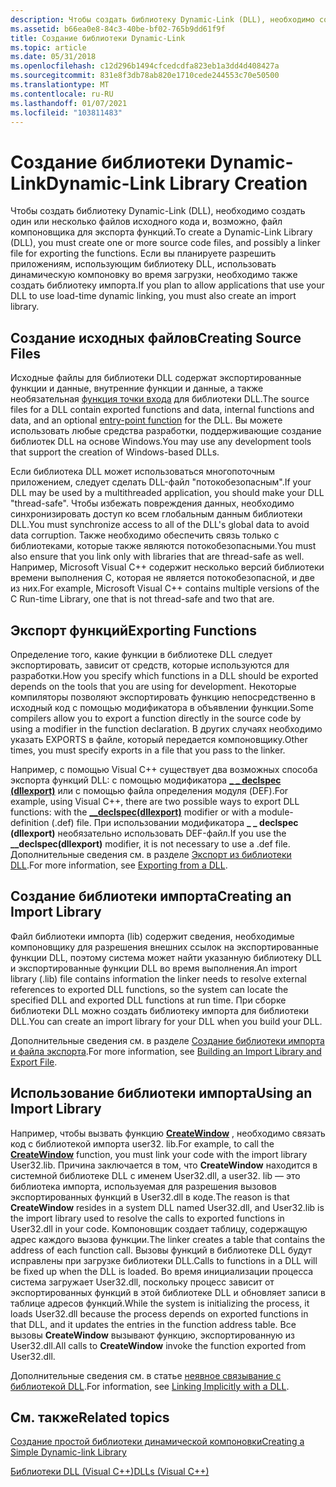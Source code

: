 ```yaml
---
description: Чтобы создать библиотеку Dynamic-Link (DLL), необходимо создать один или несколько файлов исходного кода и, возможно, файл компоновщика для экспорта функций.
ms.assetid: b66ea0e8-84c3-40be-bf02-765b9dd61f9f
title: Создание библиотеки Dynamic-Link
ms.topic: article
ms.date: 05/31/2018
ms.openlocfilehash: c12d296b1494cfcedcdfa823eb1a3dd4d408427a
ms.sourcegitcommit: 831e8f3db78ab820e1710cede244553c70e50500
ms.translationtype: MT
ms.contentlocale: ru-RU
ms.lasthandoff: 01/07/2021
ms.locfileid: "103811483"
---
```

# <a name="dynamic-link-library-creation"></a><span data-ttu-id="f921f-103">Создание библиотеки Dynamic-Link</span><span class="sxs-lookup"><span data-stu-id="f921f-103">Dynamic-Link Library Creation</span></span>

<span data-ttu-id="f921f-104">Чтобы создать библиотеку Dynamic-Link (DLL), необходимо создать один или несколько файлов исходного кода и, возможно, файл компоновщика для экспорта функций.</span><span class="sxs-lookup"><span data-stu-id="f921f-104">To create a Dynamic-Link Library (DLL), you must create one or more source code files, and possibly a linker file for exporting the functions.</span></span> <span data-ttu-id="f921f-105">Если вы планируете разрешить приложениям, использующим библиотеку DLL, использовать динамическую компоновку во время загрузки, необходимо также создать библиотеку импорта.</span><span class="sxs-lookup"><span data-stu-id="f921f-105">If you plan to allow applications that use your DLL to use load-time dynamic linking, you must also create an import library.</span></span>

## <a name="creating-source-files"></a><span data-ttu-id="f921f-106">Создание исходных файлов</span><span class="sxs-lookup"><span data-stu-id="f921f-106">Creating Source Files</span></span>

<span data-ttu-id="f921f-107">Исходные файлы для библиотеки DLL содержат экспортированные функции и данные, внутренние функции и данные, а также необязательная [функция точки входа](dynamic-link-library-entry-point-function.md) для библиотеки DLL.</span><span class="sxs-lookup"><span data-stu-id="f921f-107">The source files for a DLL contain exported functions and data, internal functions and data, and an optional [entry-point function](dynamic-link-library-entry-point-function.md) for the DLL.</span></span> <span data-ttu-id="f921f-108">Вы можете использовать любые средства разработки, поддерживающие создание библиотек DLL на основе Windows.</span><span class="sxs-lookup"><span data-stu-id="f921f-108">You may use any development tools that support the creation of Windows-based DLLs.</span></span>

<span data-ttu-id="f921f-109">Если библиотека DLL может использоваться многопоточным приложением, следует сделать DLL-файл "потокобезопасным".</span><span class="sxs-lookup"><span data-stu-id="f921f-109">If your DLL may be used by a multithreaded application, you should make your DLL "thread-safe".</span></span> <span data-ttu-id="f921f-110">Чтобы избежать повреждения данных, необходимо синхронизировать доступ ко всем глобальным данным библиотеки DLL.</span><span class="sxs-lookup"><span data-stu-id="f921f-110">You must synchronize access to all of the DLL's global data to avoid data corruption.</span></span> <span data-ttu-id="f921f-111">Также необходимо обеспечить связь только с библиотеками, которые также являются потокобезопасными.</span><span class="sxs-lookup"><span data-stu-id="f921f-111">You must also ensure that you link only with libraries that are thread-safe as well.</span></span> <span data-ttu-id="f921f-112">Например, Microsoft Visual C++ содержит несколько версий библиотеки времени выполнения C, которая не является потокобезопасной, и две из них.</span><span class="sxs-lookup"><span data-stu-id="f921f-112">For example, Microsoft Visual C++ contains multiple versions of the C Run-time Library, one that is not thread-safe and two that are.</span></span>

## <a name="exporting-functions"></a><span data-ttu-id="f921f-113">Экспорт функций</span><span class="sxs-lookup"><span data-stu-id="f921f-113">Exporting Functions</span></span>

<span data-ttu-id="f921f-114">Определение того, какие функции в библиотеке DLL следует экспортировать, зависит от средств, которые используются для разработки.</span><span class="sxs-lookup"><span data-stu-id="f921f-114">How you specify which functions in a DLL should be exported depends on the tools that you are using for development.</span></span> <span data-ttu-id="f921f-115">Некоторые компиляторы позволяют экспортировать функцию непосредственно в исходный код с помощью модификатора в объявлении функции.</span><span class="sxs-lookup"><span data-stu-id="f921f-115">Some compilers allow you to export a function directly in the source code by using a modifier in the function declaration.</span></span> <span data-ttu-id="f921f-116">В других случаях необходимо указать EXPORTS в файле, который передается компоновщику.</span><span class="sxs-lookup"><span data-stu-id="f921f-116">Other times, you must specify exports in a file that you pass to the linker.</span></span>

<span data-ttu-id="f921f-117">Например, с помощью Visual C++ существует два возможных способа экспорта функций DLL: с помощью модификатора [**\_ \_ declspec (dllexport)**](https://msdn.microsoft.com/library/3y1sfaz2(v=VS.71).aspx) или с помощью файла определения модуля (DEF).</span><span class="sxs-lookup"><span data-stu-id="f921f-117">For example, using Visual C++, there are two possible ways to export DLL functions: with the [**\_\_declspec(dllexport)**](https://msdn.microsoft.com/library/3y1sfaz2(v=VS.71).aspx) modifier or with a module-definition (.def) file.</span></span> <span data-ttu-id="f921f-118">При использовании модификатора **\_ \_ declspec (dllexport)** необязательно использовать DEF-файл.</span><span class="sxs-lookup"><span data-stu-id="f921f-118">If you use the **\_\_declspec(dllexport)** modifier, it is not necessary to use a .def file.</span></span> <span data-ttu-id="f921f-119">Дополнительные сведения см. в разделе [Экспорт из библиотеки DLL](/cpp/build/exporting-from-a-dll?view=vs-2019).</span><span class="sxs-lookup"><span data-stu-id="f921f-119">For more information, see [Exporting from a DLL](/cpp/build/exporting-from-a-dll?view=vs-2019).</span></span>

## <a name="creating-an-import-library"></a><span data-ttu-id="f921f-120">Создание библиотеки импорта</span><span class="sxs-lookup"><span data-stu-id="f921f-120">Creating an Import Library</span></span>

<span data-ttu-id="f921f-121">Файл библиотеки импорта (lib) содержит сведения, необходимые компоновщику для разрешения внешних ссылок на экспортированные функции DLL, поэтому система может найти указанную библиотеку DLL и экспортированные функции DLL во время выполнения.</span><span class="sxs-lookup"><span data-stu-id="f921f-121">An import library (.lib) file contains information the linker needs to resolve external references to exported DLL functions, so the system can locate the specified DLL and exported DLL functions at run time.</span></span> <span data-ttu-id="f921f-122">При сборке библиотеки DLL можно создать библиотеку импорта для библиотеки DLL.</span><span class="sxs-lookup"><span data-stu-id="f921f-122">You can create an import library for your DLL when you build your DLL.</span></span>

<span data-ttu-id="f921f-123">Дополнительные сведения см. в разделе [Создание библиотеки импорта и файла экспорта](/cpp/build/reference/building-an-import-library-and-export-file?view=vs-2019).</span><span class="sxs-lookup"><span data-stu-id="f921f-123">For more information, see [Building an Import Library and Export File](/cpp/build/reference/building-an-import-library-and-export-file?view=vs-2019).</span></span>

## <a name="using-an-import-library"></a><span data-ttu-id="f921f-124">Использование библиотеки импорта</span><span class="sxs-lookup"><span data-stu-id="f921f-124">Using an Import Library</span></span>

<span data-ttu-id="f921f-125">Например, чтобы вызвать функцию [**CreateWindow**](/windows/win32/api/winuser/nf-winuser-createwindowa) , необходимо связать код с библиотекой импорта user32. lib.</span><span class="sxs-lookup"><span data-stu-id="f921f-125">For example, to call the [**CreateWindow**](/windows/win32/api/winuser/nf-winuser-createwindowa) function, you must link your code with the import library User32.lib.</span></span> <span data-ttu-id="f921f-126">Причина заключается в том, что **CreateWindow** находится в системной библиотеке DLL с именем User32.dll, а user32. lib — это библиотека импорта, используемая для разрешения вызовов экспортированных функций в User32.dll в коде.</span><span class="sxs-lookup"><span data-stu-id="f921f-126">The reason is that **CreateWindow** resides in a system DLL named User32.dll, and User32.lib is the import library used to resolve the calls to exported functions in User32.dll in your code.</span></span> <span data-ttu-id="f921f-127">Компоновщик создает таблицу, содержащую адрес каждого вызова функции.</span><span class="sxs-lookup"><span data-stu-id="f921f-127">The linker creates a table that contains the address of each function call.</span></span> <span data-ttu-id="f921f-128">Вызовы функций в библиотеке DLL будут исправлены при загрузке библиотеки DLL.</span><span class="sxs-lookup"><span data-stu-id="f921f-128">Calls to functions in a DLL will be fixed up when the DLL is loaded.</span></span> <span data-ttu-id="f921f-129">Во время инициализации процесса система загружает User32.dll, поскольку процесс зависит от экспортированных функций в этой библиотеке DLL и обновляет записи в таблице адресов функций.</span><span class="sxs-lookup"><span data-stu-id="f921f-129">While the system is initializing the process, it loads User32.dll because the process depends on exported functions in that DLL, and it updates the entries in the function address table.</span></span> <span data-ttu-id="f921f-130">Все вызовы **CreateWindow** вызывают функцию, экспортированную из User32.dll.</span><span class="sxs-lookup"><span data-stu-id="f921f-130">All calls to **CreateWindow** invoke the function exported from User32.dll.</span></span>

<span data-ttu-id="f921f-131">Дополнительные сведения см. в статье [неявное связывание с библиотекой DLL](/previous-versions/d14wsce5(v=vs.140)).</span><span class="sxs-lookup"><span data-stu-id="f921f-131">For information, see [Linking Implicitly with a DLL](/previous-versions/d14wsce5(v=vs.140)).</span></span>

## <a name="related-topics"></a><span data-ttu-id="f921f-132">См. также</span><span class="sxs-lookup"><span data-stu-id="f921f-132">Related topics</span></span>

<dl> <dt>

[<span data-ttu-id="f921f-133">Создание простой библиотеки динамической компоновки</span><span class="sxs-lookup"><span data-stu-id="f921f-133">Creating a Simple Dynamic-link Library</span></span>](creating-a-simple-dynamic-link-library.md)
</dt> <dt>

[<span data-ttu-id="f921f-134">Библиотеки DLL (Visual C++)</span><span class="sxs-lookup"><span data-stu-id="f921f-134">DLLs (Visual C++)</span></span>](/cpp/build/dlls-in-visual-cpp?view=vs-2019)
</dt> </dl>

 

 
